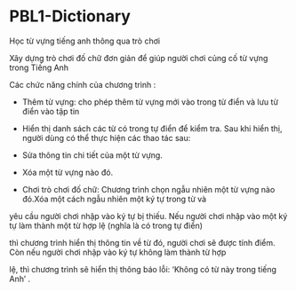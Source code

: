 # PBL1-Dictionary

Học từ vựng tiếng anh thông qua trò chơi

Xây dựng trò chơi đố chữ đơn giản để giúp người chơi củng cố từ vựng trong Tiếng Anh 

Các chức năng chính của chương trình : 

- Thêm từ vựng: cho phép thêm từ vựng mới vào trong từ điển và lưu từ điển vào tập tin

- Hiển thị danh sách các từ có trong tự điển để kiểm tra. Sau khi hiển thị, người dùng có thể thực hiện các thao tác sau: 

+ Sửa thông tin chi tiết của một từ vựng. 

+ Xóa một từ vựng nào đó. 

- Chơi trò chơi đố chữ: Chương trình chọn ngẫu nhiên một từ vựng nào đó.Xóa một cách ngẫu nhiên một ký tự trong từ và 

yêu cầu người chơi nhập vào ký tự bị thiếu. Nếu người chơi nhập vào một ký tự làm thành một từ hợp lệ (nghĩa là có trong tự điển) 

thì chương trình hiển thị thông tin về từ đó, người chơi sẽ được tính điểm. Còn nếu người chơi nhập vào ký tự không làm thành từ hợp 

lệ, thì chương trình sẽ hiển thị thông báo lỗi: ‘Không có từ này trong tiếng Anh’ .
